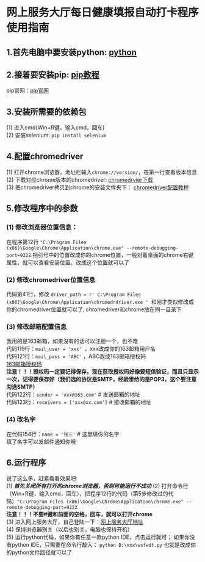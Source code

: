 # 网上服务大厅每日健康填报自动打卡程序使用指南
## 1.首先电脑中要安装python: [python](https://zhuanlan.zhihu.com/p/45608443)
## 2.接着要安装pip: [pip教程](https://jingyan.baidu.com/article/7c6fb428d84f9480642c90d1.html)
pip官网：[pip官网](https://pypi.org/project/pip/#files)
## 3.安装所需要的依赖包
(1) 进入cmd(Win+R键，输入cmd，回车)  
(2) 安装selenium: `pip install selenium`
## 4.配置chromedriver
(1) 打开chrome浏览器，地址栏输入`chrome://version/`，在第一行查看版本信息  
(2) 下载对应chrome版本的chromedriver: 
[chromedrvier下载](http://chromedriver.storage.googleapis.com/index.html)  
(3) 把chromedriver拷贝到chrome的安装文件夹下：
[chromedriver配置教程](https://blog.csdn.net/qq_40604853/article/details/81388078)
## 5.修改程序中的参数
### (1) 修改浏览器位置信息：
在程序第12行
 `"C:\Program Files (x86)\Google\Chrome\Application\chrome.exe" --remote-debugging-port=9222`
把引号中的位置改成你的chrome位置，一般对着桌面的chrome右键属性，就可以查看安装位置，改成这个位置就可以了  
### (2) 修改chromedriver位置信息
代码第41行，修改
`driver_path = r' C:\Program Files (x86)\Google\Chrome\Application\chromedrdriver.exe ' `和刚才类似修改成你的chromedriver位置就可以了, chromedriver和chrome放在同一目录下  
### (3) 修改邮箱配置信息
我用的是163邮箱，如果没有的话可以注册一个，也不难  
代码119行：`mail_user = 'xxx' `，xxx改成你的163邮箱用户名  
代码121行：`mail_pass = 'ABC'` ，ABC改成163邮箱授权码  
[163邮箱授权码](https://jingyan.baidu.com/article/e6c8503c3e01f6a44f1a18c5.html)  
**注意！！！授权码一定要记得保存，现在获取授权码好像要短信验证，而且只显示一次，记得要保存好（我们选的协议是SMTP，经验里给的是POP3，这个要注意勾选SMTP）**  
代码122行：`sender = 'xxx@163.com'`  # 发送邮箱的地址   
代码123行：`receivers = ['xxx@xx.com']`  # 接收邮箱的地址
### (4) 改名字
在代码154行：`name = '张三'`  # 这里填你的名字  
填了名字可以发邮件通知你哦
## 6.运行程序
说了这么多，赶紧看看效果吧:  
(1) ***首先关闭所有打开的chrome浏览器，否则可能运行不成功***
(2) 打开命令行（Win+R键，输入cmd，回车），把程序12行的代码（第5步修改过的代码）`"C:\Program Files (x86)\Google\Chrome\Application\chrome.exe" --remote-debugging-port=9222`   
**注意！！！不要#键和前面的空格，回车，就可以打开chrome**  
(3) 进入网上服务大厅，自己登陆一下：[网上服务大厅地址](https://eportal.uestc.edu.cn/new/index.html)  
(4) 保持浏览器别关（以后也别关，电脑也保持开机）  
(5) 运行python代码，如果你有任意一款python IDE，点击运行就可；
如果你没有python IDE，只需要在命令行敲入：
`python D:\xxx\wsfwdt.py` 也就是改成你的python文件路径就可以了
